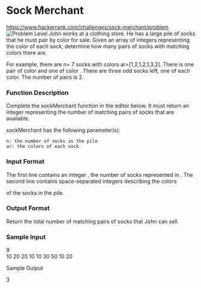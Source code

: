 # Sock Merchant

<https://www.hackerrank.com/challenges/sock-merchant/problem> ![Problem Level](https://img.shields.io/badge/Problem--Level-Easy-green)
John works at a clothing store. He has a large pile of socks that he must pair by color for sale. Given an array of integers representing the color of each sock, determine how many pairs of socks with matching colors there are.

For example, there are n= 7 socks with colors ar=[1,2,1,2,1,3,2]. There is one pair of color and one of color . There are three odd socks left, one of each color. The number of pairs is 2.

### Function Description

Complete the sockMerchant function in the editor below. It must return an integer representing the number of matching pairs of socks that are available.

sockMerchant has the following parameter(s):

    n: the number of socks in the pile
    ar: the colors of each sock

### Input Format

The first line contains an integer
, the number of socks represented in .
The second line contains space-separated integers describing the colors

of the socks in the pile.

### Output Format

Return the total number of matching pairs of socks that John can sell.

### Sample Input

9 \
10 20 20 10 10 30 50 10 20

Sample Output

3
